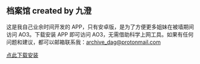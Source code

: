 ## 档案馆 created by 九澄

这是我自己业余时间开发的 APP，只有安卓版，是为了方便更多姐妹在被墙期间访问 AO3。下载安装 APP 即可访问 AO3，无需借助科学上网工具。如果有任何问题和建议，都可以邮箱联系我：archive_dag@protonmail.com

[点此下载安装](https://github.com/jiucheng09/ourAO3/releases/download/v0.1-alpha/app-release.apk)
